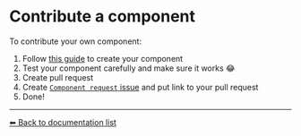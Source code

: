 # Contribute a component
To contribute your own component:
 1. Follow [this guide](./custom_component.md) to create your component
 1. Test your component carefully and make sure it works 😂 
 1. Create pull request
 1. Create [`Component request` issue](https://github.com/Kademi/keditor/issues/new?assignees=&labels=Request+features&template=component-request.md&title=%5BComponent+request%5D) and put link to your pull request
 1. Done!

 ---
[⬅ Back to documentation list](../README.md#documentation)
